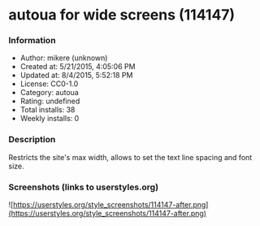 # autoua for wide screens (114147)

### Information
- Author: mikere (unknown)
- Created at: 5/21/2015, 4:05:06 PM
- Updated at: 8/4/2015, 5:52:18 PM
- License: CC0-1.0
- Category: autoua
- Rating: undefined
- Total installs: 38
- Weekly installs: 0


### Description
Restricts the site's max width, allows to set the text line spacing and font size.


### Screenshots (links to userstyles.org)
![https://userstyles.org/style_screenshots/114147-after.png](https://userstyles.org/style_screenshots/114147-after.png)


